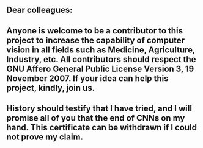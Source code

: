 ## Dear colleagues:

## Anyone is welcome to be a contributor to this project to increase the capability of computer vision in all fields such as Medicine, Agriculture, Industry, etc. All contributors should respect the GNU Affero General Public License Version 3, 19 November 2007. If your idea can help this project, kindly, join us.

## History should testify that I have tried, and I will promise all of you that the end of CNNs on my hand. This certificate can be withdrawn if I could not prove my claim.

